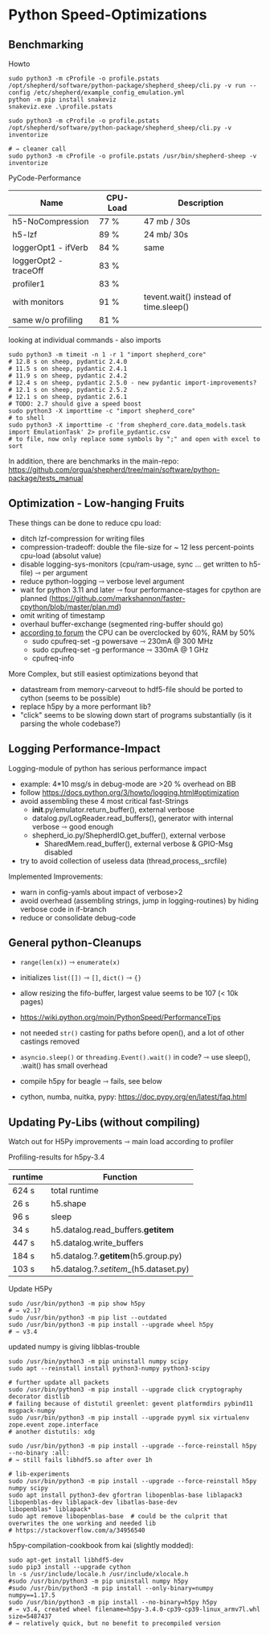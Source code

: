 # Python Speed-Optimizations

## Benchmarking

Howto

```Shell
sudo python3 -m cProfile -o profile.pstats  /opt/shepherd/software/python-package/shepherd_sheep/cli.py -v run --config /etc/shepherd/example_config_emulation.yml
python -m pip install snakeviz
snakeviz.exe .\profile.pstats

sudo python3 -m cProfile -o profile.pstats  /opt/shepherd/software/python-package/shepherd_sheep/cli.py -v inventorize

# ⇾ cleaner call
sudo python3 -m cProfile -o profile.pstats /usr/bin/shepherd-sheep -v inventorize
```

PyCode-Performance

| Name                  | CPU-Load | Description                           |
|-----------------------|----------|---------------------------------------|
| h5-NoCompression      | 77 %     | 47 mb / 30s                           |
| h5-lzf                | 89 %     | 24 mb/ 30s                            |
| loggerOpt1 - ifVerb   | 84 %     | same                                  |
| loggerOpt2 - traceOff | 83 %     |                                       |
| profiler1             | 83 %     |                                       |
| with monitors         | 91 %     | tevent.wait() instead of time.sleep() |
| same w/o profiling    | 81 %     |                                       |

looking at individual commands - also imports

```Shell
sudo python3 -m timeit -n 1 -r 1 "import shepherd_core"
# 12.8 s on sheep, pydantic 2.4.0
# 11.5 s on sheep, pydantic 2.4.1
# 11.9 s on sheep, pydantic 2.4.2
# 12.4 s on sheep, pydantic 2.5.0 - new pydantic import-improvements?
# 12.1 s on sheep, pydantic 2.5.2
# 12.1 s on sheep, pydantic 2.6.1
# TODO: 2.7 should give a speed boost
sudo python3 -X importtime -c "import shepherd_core"
# to shell
sudo python3 -X importtime -c 'from shepherd_core.data_models.task import EmulationTask' 2> profile_pydantic.csv
# to file, now only replace some symbols by ";" and open with excel to sort
```

In addition, there are benchmarks in the main-repo: https://github.com/orgua/shepherd/tree/main/software/python-package/tests_manual

## Optimization - Low-hanging Fruits

These things can be done to reduce cpu load:

- ditch lzf-compression for writing files
- compression-tradeoff: double the file-size for ~ 12 less percent-points cpu-load (absolut value)
- disable logging-sys-monitors (cpu/ram-usage, sync ... get written to h5-file) ⇾ per argument
- reduce python-logging ⇾ verbose level argument
- wait for python 3.11 and later ⇾ four performance-stages for cpython are planned (https://github.com/markshannon/faster-cpython/blob/master/plan.md)
- omit writing of timestamp
- overhaul buffer-exchange (segmented ring-buffer should go)
- [according to forum](https://forum.beagleboard.org/t/beaglebone-overclocking-success/11628) the CPU can be overclocked by 60%, RAM by 50%
    - sudo cpufreq-set -g powersave     ⇾ 230mA @ 300 MHz
    - sudo cpufreq-set -g performance   ⇾ 330mA @ 1 GHz
    - cpufreq-info

More Complex, but still easiest optimizations beyond that
- datastream from memory-carveout to hdf5-file should be ported to cython (seems to be possible)
- replace h5py by a more performant lib?
- "click" seems to be slowing down start of programs substantially (is it parsing the whole codebase?)

## Logging Performance-Impact

Logging-module of python has serious performance impact

- example: 4*10 msg/s in debug-mode are >20 % overhead on BB
- follow https://docs.python.org/3/howto/logging.html#optimization
- avoid assembling these 4 most critical fast-Strings
    - __init__.py/emulator.return_buffer(), external verbose
    - datalog.py/LogReader.read_buffers(), generator with internal verbose ⇾ good enough
    - shepherd_io.py/ShepherdIO.get_buffer(), external verbose
        - SharedMem.read_buffer(), external verbose & GPIO-Msg disabled
- try to avoid collection of useless data (thread,process,_srcfile)

Implemented Improvements:

- warn in config-yamls about impact of verbose>2
- avoid overhead (assembling strings, jump in logging-routines) by hiding verbose code in if-branch
- reduce or consolidate debug-code

## General python-Cleanups

- `range(len(x))` ⇾ `enumerate(x)`
- initializes `list([])` ⇾ `[]`, `dict()` ⇾ `{}`
- allow resizing the fifo-buffer, largest value seems to be 107 (< 10k pages)
- https://wiki.python.org/moin/PythonSpeed/PerformanceTips
- not needed `str()` casting for paths before open(), and a lot of other castings removed
- `asyncio.sleep()` or `threading.Event().wait()` in code? ⇾ use sleep(), .wait() has small overhead

- compile h5py for beagle ⇾ fails, see below
- cython, numba, nuitka, pypy: https://doc.pypy.org/en/latest/faq.html

## Updating Py-Libs (without compiling)

Watch out for H5Py improvements ⇾ main load according to profiler

Profiling-results for h5py-3.4

| runtime | Function                               |
|---------|----------------------------------------|
| 624 s   | total runtime                          |
| 26 s    | h5.shape                               |
| 96 s    | sleep                                  |
| 34 s    | h5.datalog.read_buffers.__getitem__    |
| 447 s   | h5.datalog.write_buffers               |
| 184 s   | h5.datalog.?.__getitem__(h5.group.py)  |
| 103 s   | h5.datalog.?._setitem__(h5.dataset.py) |

Update H5Py

```Shell
sudo /usr/bin/python3 -m pip show h5py
# ⇾ v2.1?
sudo /usr/bin/python3 -m pip list --outdated
sudo /usr/bin/python3 -m pip install --upgrade wheel h5py
# ⇾ v3.4
```

updated numpy is giving libblas-trouble

```Shell
sudo /usr/bin/python3 -m pip uninstall numpy scipy
sudo apt --reinstall install python3-numpy python3-scipy

# further update all packets
sudo /usr/bin/python3 -m pip install --upgrade click cryptography decorator distlib
# failing because of distutil greenlet: gevent platformdirs pybind11  msgpack-numpy
sudo /usr/bin/python3 -m pip install --upgrade pyyml six virtualenv zope.event zope.interface
# another distutils: xdg

sudo /usr/bin/python3 -m pip install --upgrade --force-reinstall h5py --no-binary :all:
# ⇾ still fails libhdf5.so after over 1h

# lib-experiments
sudo /usr/bin/python3 -m pip install --upgrade --force-reinstall h5py numpy scipy
sudo apt install python3-dev gfortran libopenblas-base liblapack3 libopenblas-dev liblapack-dev libatlas-base-dev
libopenblas* liblapack*
sudo apt remove libopenblas-base  # could be the culprit that overwrites the one working and needed lib
# https://stackoverflow.com/a/34956540
```

h5py-compilation-cookbook from kai (slightly modded):

```Shell
sudo apt-get install libhdf5-dev
sudo pip3 install --upgrade cython
ln -s /usr/include/locale.h /usr/include/xlocale.h
#sudo /usr/bin/python3 -m pip uninstall numpy h5py
#sudo /usr/bin/python3 -m pip install --only-binary=numpy numpy==1.17.5
sudo /usr/bin/python3 -m pip install --no-binary=h5py h5py
# ⇾ v3.4, created wheel filename=h5py-3.4.0-cp39-cp39-linux_armv7l.whl size=5487437
# ⇾ relatively quick, but no benefit to precompiled version
```
